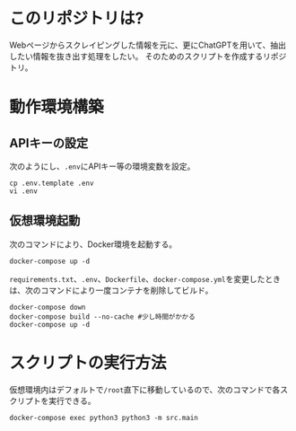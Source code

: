 # このリポジトリは?
Webページからスクレイピングした情報を元に、更にChatGPTを用いて、抽出したい情報を抜き出す処理をしたい。
そのためのスクリプトを作成するリポジトリ。
# 動作環境構築
## APIキーの設定
次のようにし、`.env`にAPIキー等の環境変数を設定。
```shell
cp .env.template .env
vi .env
```

## 仮想環境起動
次のコマンドにより、Docker環境を起動する。
```shell
docker-compose up -d
```
`requirements.txt`、`.env`、`Dockerfile`、`docker-compose.yml`を変更したときは、次のコマンドにより一度コンテナを削除してビルド。
```shell
docker-compose down
docker-compose build --no-cache #少し時間がかかる
docker-compose up -d
```

# スクリプトの実行方法
仮想環境内はデフォルトで`/root`直下に移動しているので、次のコマンドで各スクリプトを実行できる。
```shell
docker-compose exec python3 python3 -m src.main
```
